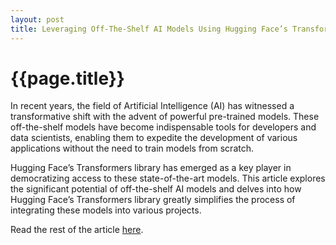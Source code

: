 ```yaml
---
layout: post
title: Leveraging Off-The-Shelf AI Models Using Hugging Face’s Transformers Library
---
```

{{page.title}}
================

In recent years, the field of Artificial Intelligence (AI) has witnessed a transformative shift with the advent of powerful pre-trained models. These off-the-shelf models have become indispensable tools for developers and data scientists, enabling them to expedite the development of various applications without the need to train models from scratch.

Hugging Face’s Transformers library has emerged as a key player in democratizing access to these state-of-the-art models. This article explores the significant potential of off-the-shelf AI models and delves into how Hugging Face’s Transformers library greatly simplifies the process of integrating these models into various projects.

Read the rest of the article [here](https://www.growthaccelerationpartners.com/tech/leveraging-off-the-shelf-ai-models-using-hugging-faces-transformers-library).